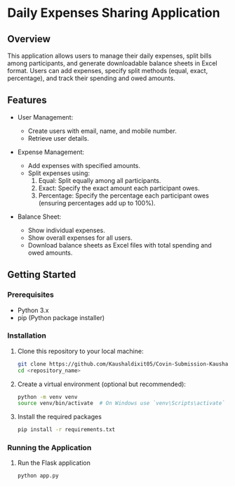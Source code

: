 # Daily Expenses Sharing Application

## Overview

This application allows users to manage their daily expenses, split bills among participants, and generate downloadable balance sheets in Excel format. Users can add expenses, specify split methods (equal, exact, percentage), and track their spending and owed amounts.

## Features

- User Management:
  - Create users with email, name, and mobile number.
  - Retrieve user details.

- Expense Management:
  - Add expenses with specified amounts.
  - Split expenses using:
    1. Equal: Split equally among all participants.
    2. Exact: Specify the exact amount each participant owes.
    3. Percentage: Specify the percentage each participant owes (ensuring percentages add up to 100%).

- Balance Sheet:
  - Show individual expenses.
  - Show overall expenses for all users.
  - Download balance sheets as Excel files with total spending and owed amounts.

## Getting Started

### Prerequisites

- Python 3.x
- pip (Python package installer)

### Installation

1. Clone this repository to your local machine:

   ```bash
   git clone https://github.com/Kaushaldixit05/Covin-Submission-Kaushal-Dixit-.git
   cd <repository_name>

2. Create a virtual environment (optional but recommended):
    ```bash
    python -m venv venv
    source venv/bin/activate  # On Windows use `venv\Scripts\activate`
    
3. Install the required packages
    ```bash
    pip install -r requirements.txt

### Running the Application
1. Run the Flask application
    ```bash
    python app.py

